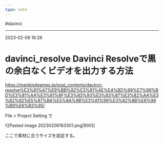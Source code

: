 ```yaml
---
type: note
---
```


#davinci

---
2023-02-06  16:26

# davinci_resolve Davinci Resolveで黒の余白なくビデオを出力する方法

https://mankindgames.jp/post_contents/davinci-resolve%E3%81%A7%E9%BB%92%E3%81%AE%E4%BD%99%E7%99%BD%E3%81%AA%E3%81%8F%E3%83%93%E3%83%87%E3%82%AA%E3%82%92%E5%87%BA%E5%8A%9B%E3%81%99%E3%82%8B%E6%96%B9%E6%B3%95/


File > Project Setting で

![[Pasted image 20230206163301.png|900]]

ここで素材に合うサイズを設定する。
